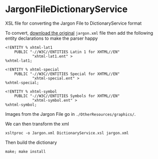 # JargonFileDictionaryService
XSL file for converting the Jargon File to DictionaryService format

To convert, [download the original](http://www.catb.org/~esr/jargon/) `jargon.xml` file then add the following entity declarations to make the parser happy

```
<!ENTITY % xhtml-lat1
    PUBLIC "-//W3C//ENTITIES Latin 1 for XHTML//EN"
            "xhtml-lat1.ent" >
%xhtml-lat1;

<!ENTITY % xhtml-special
    PUBLIC "-//W3C//ENTITIES Special for XHTML//EN"
            "xhtml-special.ent" >
%xhtml-special;

<!ENTITY % xhtml-symbol
    PUBLIC "-//W3C//ENTITIES Symbols for XHTML//EN"
            "xhtml-symbol.ent" >
%xhtml-symbol;
```

Images from the Jargon File go in `./OtherResources/graphics/`.

We can then transform the xml

```
xsltproc -o Jargon.xml DictionaryService.xsl jargon.xml
```

Then build the dictionary
```
make; make install
```
